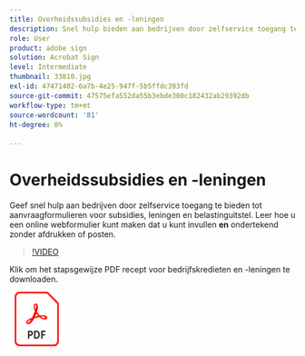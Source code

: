 ```yaml
---
title: Overheidssubsidies en -leningen
description: Snel hulp bieden aan bedrijven door zelfservice toegang te bieden tot aanvraagformulieren voor subsidies, leningen en belastinguitstel
role: User
product: adobe sign
solution: Acrobat Sign
level: Intermediate
thumbnail: 33810.jpg
exl-id: 47471402-6a7b-4e25-947f-5b5ffdc393fd
source-git-commit: 47575efa552da55b3ebde308c182432ab29392db
workflow-type: tm+mt
source-wordcount: '81'
ht-degree: 0%

---
```


# Overheidssubsidies en -leningen

Geef snel hulp aan bedrijven door zelfservice toegang te bieden tot aanvraagformulieren voor subsidies, leningen en belastinguitstel. Leer hoe u een online webformulier kunt maken dat u kunt invullen **en** ondertekend zonder afdrukken of posten.

>[!VIDEO](https://video.tv.adobe.com/v/33810?hidetitle=true)

Klik om het stapsgewijze PDF recept voor bedrijfskredieten en -leningen te downloaden.

[![Download PDF Recipe](../assets/acrobat_PDF_96.png)](../assets/UseCaseRecipe-EN-CreatingWebForms.pdf)
